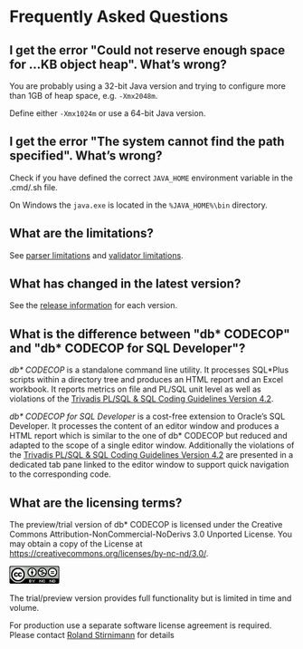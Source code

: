# Frequently Asked Questions

## I get the error "Could not reserve enough space for …KB object heap". What’s wrong?

You are probably using a 32-bit Java version and trying to configure more than 1GB of heap space, e.g. `-Xmx2048m`.

Define either `-Xmx1024m` or use a 64-bit Java version.

## I get the error "The system cannot find the path specified". What’s wrong?

Check if you have defined the correct `JAVA_HOME` environment variable in the .cmd/.sh file.

On Windows the `java.exe` is located in the `%JAVA_HOME%\bin` directory.

## What are the limitations?

See [parser limitations](parser-limitations.md) and [validator limitations](validator-limitations.md).

## What has changed in the latest version?

See the [release information](https://github.com/Trivadis/plsql-cop-cli/releases) for each version.

## What is the difference between "db\* CODECOP" and "db\* CODECOP for SQL Developer"?

*db\* CODECOP* is a standalone command line utility. It processes SQL*Plus scripts within a directory tree and produces an HTML report and an Excel workbook. It reports metrics on file and PL/SQL unit level as well as violations of the [Trivadis PL/SQL & SQL Coding Guidelines Version 4.2](https://trivadis.github.io/plsql-and-sql-coding-guidelines/v4.2/).

*db\* CODECOP for SQL Developer* is a cost-free extension to Oracle’s SQL Developer. It processes the content of an editor window and produces a HTML report which is similar to the one of db\* CODECOP but reduced and adapted to the scope of a single editor window. Additionally the violations of the [Trivadis PL/SQL & SQL Coding Guidelines Version 4.2](https://trivadis.github.io/plsql-and-sql-coding-guidelines/v4.2/) are presented in a dedicated tab pane linked to the editor window to support quick navigation to the corresponding code.

## What are the licensing terms?

The preview/trial version of db\* CODECOP is licensed under the Creative Commons Attribution-NonCommercial-NoDerivs 3.0 Unported License. You may obtain a copy of the License at https://creativecommons.org/licenses/by-nc-nd/3.0/.

![CC-BY_NC-ND](images/CC-BY-NC-ND.png)

The trial/preview version provides full functionality but is limited in time and volume.

For production use a separate software license agreement is required. Please contact [Roland Stirnimann](mailto:roland.stirnimann@accenture.com) for details
